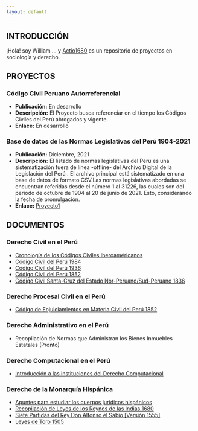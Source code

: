 ```yaml
---
layout: default
---
```


## INTRODUCCIÓN

¡Hola! soy William ... y [Actio1680](https://github.com/actio1680) es un repositorio de proyectos en sociología y derecho. 

<!-- <img class="profile-picture" src="codefavicon.png"> -->

## PROYECTOS

### Código Civil Peruano Autorreferencial
- **Publicación:** En desarrollo
- **Descripción:** El Proyecto busca referenciar en el tiempo los Códigos Civiles del Perú abrogados y vigente. 
- **Enlace:** En desarrollo

### Base de datos de las Normas Legislativas del Perú 1904-2021
- **Publicación:** Diciembre, 2021
- **Descripción:** El listado de normas legislativas del Perú es una sistematización fuera de línea -offline- del Archivo Digital de la Legislación del Perú . El archivo principal está sistematizado en una base de datos de formato CSV.Las normas legislativas abordadas se encuentran referidas desde el número 1 al 31226, las cuales son del periodo de octubre de 1904 al 20 de junio de 2021. Esto, considerando la fecha de promulgación.
- **Enlace:** [Proyecto1](proyectos/proyecto1.md)


## DOCUMENTOS
### Derecho Civil en el Perú
- [Cronología de los Códigos Civiles Iberoaméricanos](paginas/cronologiacc.md)
- [Código Civil del Perú 1984](paginas/cc1984.md)
- [Código Civil del Perú 1936](paginas/cc1936.md)
- [Código Civil del Perú 1852](paginas/cc1852.md)
- [Código Civil Santa-Cruz del Estado Nor-Peruano/Sud-Peruano 1836](paginas/cc1836.md)


### Derecho Procesal Civil en el Perú
- [Código de Enjuiciamientos en Materia Civil del Perú 1852](paginas/cpcivil1852.md)

### Derecho Administrativo en el Perú
- Recopilación de Normas que Administran los Bienes Inmuebles Estatales (Pronto)

### Derecho Computacional en el Perú
- [Introducción a las instituciones del Derecho Computacional](paginas/instituciones-derecho-computacional.md)


### Derecho de la Monarquía Hispánica
- [Apuntes para estudiar los cuerpos jurídicos hispánicos](paginas/escritos/manual-derecho-monarquia-hispanica.md)
- [Recopilación de Leyes de los Reynos de las Indias 1680](paginas/recopilacion1680.md)
- [Siete Partidas del Rey Don Alfonso el Sabio [Versión 1555] ](paginas/sietepartidas.md)
- [Leyes de Toro 1505](paginas/leyestoro.md)




